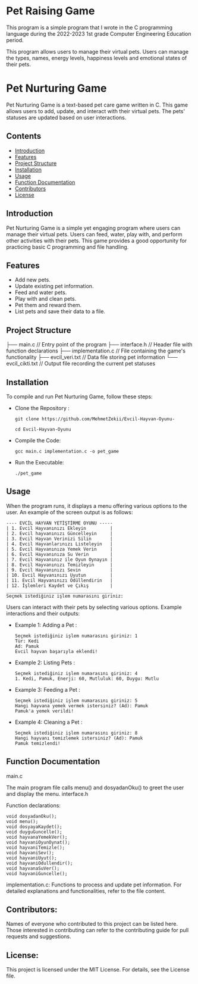 # Pet Raising Game

This program is a simple program that I wrote in the C programming language during the 2022-2023 1st grade Computer Engineering Education period.

This program allows users to manage their virtual pets. Users can manage the types, names, energy levels, happiness levels and emotional states of their pets.

# Pet Nurturing Game

Pet Nurturing Game is a text-based pet care game written in C. This game allows users to add, update, and interact with their virtual pets. The pets' statuses are updated based on user interactions.

## Contents

- [Introduction](#introduction)
- [Features](#features)
- [Project Structure](#project-structure)
- [Installation](#installation)
- [Usage](#usage)
- [Function Documentation](#function-documentation)
- [Contributors](#contributors)
- [License](#license)

## Introduction

Pet Nurturing Game is a simple yet engaging program where users can manage their virtual pets. Users can feed, water, play with, and perform other activities with their pets. This game provides a good opportunity for practicing basic C programming and file handling.

## Features

- Add new pets.
- Update existing pet information.
- Feed and water pets.
- Play with and clean pets.
- Pet them and reward them.
- List pets and save their data to a file.

## Project Structure
├── main.c            // Entry point of the program
├── interface.h       // Header file with function declarations
├── implementation.c  // File containing the game's functionality
├── evcil_veri.txt    // Data file storing pet information
└── evcil_cikti.txt   // Output file recording the current pet statuses

## Installation

To compile and run Pet Nurturing Game, follow these steps:

- Clone the Repository :

      git clone https://github.com/MehmetZekii/Evcil-Hayvan-Oyunu-

      cd Evcil-Hayvan-Oyunu

- Compile the Code:

      gcc main.c implementation.c -o pet_game

- Run the Executable:

      ./pet_game


## Usage

When the program runs, it displays a menu offering various options to the user. An example of the screen output is as follows:

    ---- EVCİL HAYVAN YETİŞTİRME OYUNU -----
    | 1. Evcil Hayvanınızı Ekleyin         |
    | 2. Evcil hayvanınızı Güncelleyin     |
    | 3. Evcil Hayvan Verinizi Silin       |
    | 4. Evcil Hayvanlarınızı Listeleyin   |
    | 5. Evcil Hayvanınıza Yemek Verin     |
    | 6. Evcil Hayvanınıza Su Verin        |
    | 7. Evcil Hayvanınız ile Oyun Oynayın |
    | 8. Evcil Hayvanınızı Temizleyin      |
    | 9. Evcil Hayvanınızı Sevin           |
    | 10. Evcil Hayvanınızı Uyutun         |
    | 11. Evcil Hayvanınızı Ödüllendirin   |
    | 12. İşlemleri Kaydet ve Çıkış        |
    ________________________________________
    Seçmek istediğiniz işlem numarasını giriniz: 

Users can interact with their pets by selecting various options. Example interactions and their outputs:

- Example 1: Adding a Pet :

      Seçmek istediğiniz işlem numarasını giriniz: 1
      Tür: Kedi
      Ad: Pamuk
      Evcil hayvan başarıyla eklendi!

- Example 2: Listing Pets :

      Seçmek istediğiniz işlem numarasını giriniz: 4
      1. Kedi, Pamuk, Enerji: 60, Mutluluk: 60, Duygu: Mutlu

- Example 3: Feeding a Pet :
  
      Seçmek istediğiniz işlem numarasını giriniz: 5
      Hangi hayvana yemek vermek istersiniz? (Ad): Pamuk
      Pamuk'a yemek verildi!

- Example 4: Cleaning a Pet :

      Seçmek istediğiniz işlem numarasını giriniz: 8
      Hangi hayvanı temizlemek istersiniz? (Ad): Pamuk
      Pamuk temizlendi!

## Function Documentation
main.c

The main program file calls menu() and dosyadanOku() to greet the user and display the menu.
interface.h

Function declarations:

    void dosyadanOku();
    void menu();
    void dosyayaKaydet();
    void duyguGuncelle();
    void hayvanaYemekVer();
    void hayvaniOyunOynat();
    void hayvaniTemizle();
    void hayvaniSev();
    void hayvaniUyut();
    void hayvaniOdullendir();
    void hayvanaSuVer();
    void hayvaniGuncelle();

implementation.c:
Functions to process and update pet information. For detailed explanations and functionalities, refer to the file content.

## Contributors:
Names of everyone who contributed to this project can be listed here. Those interested in contributing can refer to the contributing guide for pull requests and suggestions.

## License:
This project is licensed under the MIT License. For details, see the License file.

